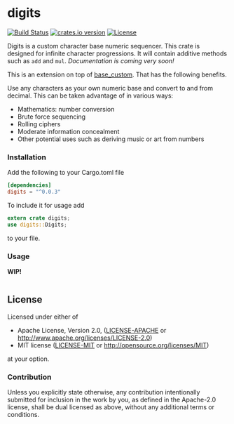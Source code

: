 # digits
[![Build Status](https://travis-ci.org/danielpclark/digits.svg?branch=master)](https://travis-ci.org/danielpclark/digits)
[![crates.io version](https://img.shields.io/crates/v/digits.svg)](https://crates.io/crates/digits)
[![License](https://img.shields.io/crates/l/digits.svg)]()

Digits is a custom character base numeric sequencer.  This crate is designed for infinite character progressions.  It will contain additive methods such as `add` and `mul`.  _Documentation is coming very soon!_

This is an extension on top of [base_custom](https://github.com/danielpclark/base_custom).  That has the following benefits.

Use any characters as your own numeric base and convert to and from decimal.  This can be taken advantage of in various ways:

* Mathematics: number conversion
* Brute force sequencing
* Rolling ciphers
* Moderate information concealment
* Other potential uses such as deriving music or art from numbers

### Installation

Add the following to your Cargo.toml file
```toml
[dependencies]
digits = "^0.0.3"
```

To include it for usage add

```rust
extern crate digits;
use digits::Digits;
```

to your file.

### Usage

**WIP!**

```rust
```

## License

Licensed under either of

 * Apache License, Version 2.0, ([LICENSE-APACHE](LICENSE-APACHE) or http://www.apache.org/licenses/LICENSE-2.0)
 * MIT license ([LICENSE-MIT](LICENSE-MIT) or http://opensource.org/licenses/MIT)

at your option.

### Contribution

Unless you explicitly state otherwise, any contribution intentionally submitted
for inclusion in the work by you, as defined in the Apache-2.0 license, shall be dual licensed as above, without any
additional terms or conditions.
